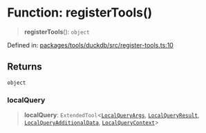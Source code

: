 # Function: registerTools()

> **registerTools**(): `object`

Defined in: [packages/tools/duckdb/src/register-tools.ts:10](https://github.com/geodaopenjs/openassistant/blob/0a6a7e7306d75a25dc968b3117f04cb7bd613bec/packages/tools/duckdb/src/register-tools.ts#L10)

## Returns

`object`

### localQuery

> **localQuery**: `ExtendedTool`\<[`LocalQueryArgs`](../type-aliases/LocalQueryArgs.md), [`LocalQueryResult`](../type-aliases/LocalQueryResult.md), [`LocalQueryAdditionalData`](../type-aliases/LocalQueryAdditionalData.md), [`LocalQueryContext`](../type-aliases/LocalQueryContext.md)\>
